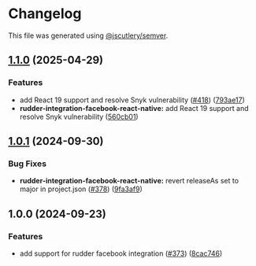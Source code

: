 # Changelog

This file was generated using [@jscutlery/semver](https://github.com/jscutlery/semver).

## [1.1.0](https://github.com/rudderlabs/rudder-sdk-react-native/compare/rudder-integration-facebook-react-native@1.0.1...rudder-integration-facebook-react-native@1.1.0) (2025-04-29)


### Features

* add React 19 support and resolve Snyk vulnerability ([#418](https://github.com/rudderlabs/rudder-sdk-react-native/issues/418)) ([793ae17](https://github.com/rudderlabs/rudder-sdk-react-native/commit/793ae17076d8f69404877eec07fea1b49c3ce304))
* **rudder-integration-facebook-react-native:** add React 19 support and resolve Snyk vulnerability ([560cb01](https://github.com/rudderlabs/rudder-sdk-react-native/commit/560cb016a358636a0083e6db89d387b6b041a99f))

## [1.0.1](https://github.com/rudderlabs/rudder-sdk-react-native/compare/rudder-integration-facebook-react-native@1.0.0...rudder-integration-facebook-react-native@1.0.1) (2024-09-30)


### Bug Fixes

* **rudder-integration-facebook-react-native:** revert releaseAs set to major in project.json ([#378](https://github.com/rudderlabs/rudder-sdk-react-native/issues/378)) ([9fa3af9](https://github.com/rudderlabs/rudder-sdk-react-native/commit/9fa3af9527def38333f9877689849c47a56fed3b))

## 1.0.0 (2024-09-23)


### Features

* add support for rudder facebook integration ([#373](https://github.com/rudderlabs/rudder-sdk-react-native/issues/373)) ([8cac746](https://github.com/rudderlabs/rudder-sdk-react-native/commit/8cac746e0f7bdf269323e543d7a24d6e52afa70d))
